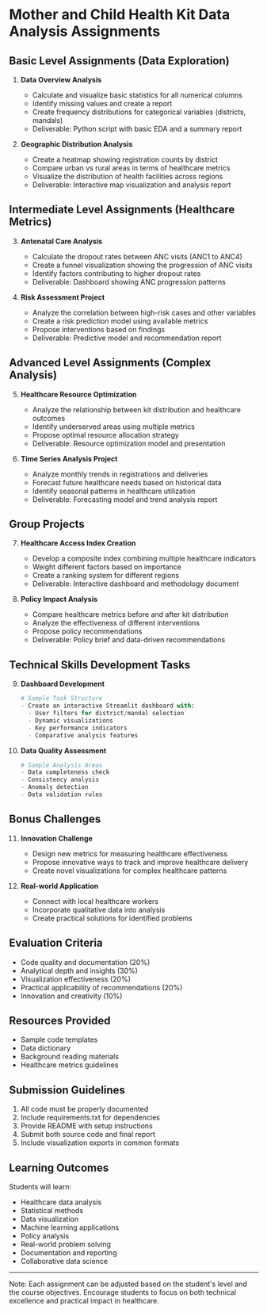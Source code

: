 # Mother and Child Health Kit Data Analysis Assignments

## Basic Level Assignments (Data Exploration)

1. **Data Overview Analysis**
   - Calculate and visualize basic statistics for all numerical columns
   - Identify missing values and create a report
   - Create frequency distributions for categorical variables (districts, mandals)
   - Deliverable: Python script with basic EDA and a summary report

2. **Geographic Distribution Analysis**
   - Create a heatmap showing registration counts by district
   - Compare urban vs rural areas in terms of healthcare metrics
   - Visualize the distribution of health facilities across regions
   - Deliverable: Interactive map visualization and analysis report

## Intermediate Level Assignments (Healthcare Metrics)

3. **Antenatal Care Analysis**
   - Calculate the dropout rates between ANC visits (ANC1 to ANC4)
   - Create a funnel visualization showing the progression of ANC visits
   - Identify factors contributing to higher dropout rates
   - Deliverable: Dashboard showing ANC progression patterns

4. **Risk Assessment Project**
   - Analyze the correlation between high-risk cases and other variables
   - Create a risk prediction model using available metrics
   - Propose interventions based on findings
   - Deliverable: Predictive model and recommendation report

## Advanced Level Assignments (Complex Analysis)

5. **Healthcare Resource Optimization**
   - Analyze the relationship between kit distribution and healthcare outcomes
   - Identify underserved areas using multiple metrics
   - Propose optimal resource allocation strategy
   - Deliverable: Resource optimization model and presentation

6. **Time Series Analysis Project**
   - Analyze monthly trends in registrations and deliveries
   - Forecast future healthcare needs based on historical data
   - Identify seasonal patterns in healthcare utilization
   - Deliverable: Forecasting model and trend analysis report

## Group Projects

7. **Healthcare Access Index Creation**
   - Develop a composite index combining multiple healthcare indicators
   - Weight different factors based on importance
   - Create a ranking system for different regions
   - Deliverable: Interactive dashboard and methodology document

8. **Policy Impact Analysis**
   - Compare healthcare metrics before and after kit distribution
   - Analyze the effectiveness of different interventions
   - Propose policy recommendations
   - Deliverable: Policy brief and data-driven recommendations

## Technical Skills Development Tasks

9. **Dashboard Development**
   ```python
   # Sample Task Structure
   - Create an interactive Streamlit dashboard with:
     - User filters for district/mandal selection
     - Dynamic visualizations
     - Key performance indicators
     - Comparative analysis features
   ```

10. **Data Quality Assessment**
    ```python
    # Sample Analysis Areas
    - Data completeness check
    - Consistency analysis
    - Anomaly detection
    - Data validation rules
    ```

## Bonus Challenges

11. **Innovation Challenge**
    - Design new metrics for measuring healthcare effectiveness
    - Propose innovative ways to track and improve healthcare delivery
    - Create novel visualizations for complex healthcare patterns

12. **Real-world Application**
    - Connect with local healthcare workers
    - Incorporate qualitative data into analysis
    - Create practical solutions for identified problems

## Evaluation Criteria

- Code quality and documentation (20%)
- Analytical depth and insights (30%)
- Visualization effectiveness (20%)
- Practical applicability of recommendations (20%)
- Innovation and creativity (10%)

## Resources Provided

- Sample code templates
- Data dictionary
- Background reading materials
- Healthcare metrics guidelines

## Submission Guidelines

1. All code must be properly documented
2. Include requirements.txt for dependencies
3. Provide README with setup instructions
4. Submit both source code and final report
5. Include visualization exports in common formats

## Learning Outcomes

Students will learn:
- Healthcare data analysis
- Statistical methods
- Data visualization
- Machine learning applications
- Policy analysis
- Real-world problem solving
- Documentation and reporting
- Collaborative data science

---

Note: Each assignment can be adjusted based on the student's level and the course objectives. Encourage students to focus on both technical excellence and practical impact in healthcare.
